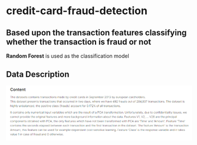# credit-card-fraud-detection<br>
## Based upon the transaction features classifying whether the transaction is fraud or not <br>
**Random Forest** is used as the classification model <br>
## Data Description
![1](https://github.com/parasgulati/credit-card-fraud-detection/blob/master/dataset%20description.PNG)
